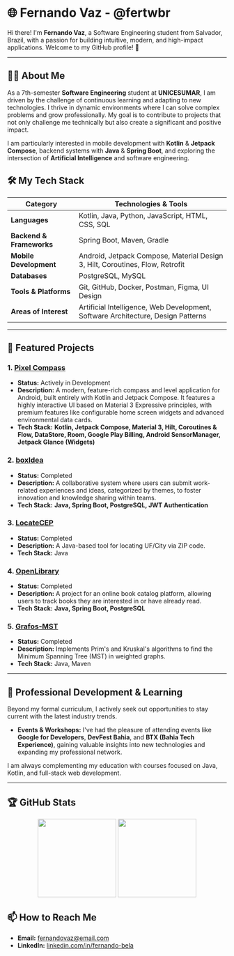 # 🌐 Fernando Vaz - @fertwbr

Hi there! I'm **Fernando Vaz**, a Software Engineering student from Salvador, Brazil, with a passion for building intuitive, modern, and high-impact applications. Welcome to my GitHub profile! 🚀

---

## 🧑‍💻 About Me

As a 7th-semester **Software Engineering** student at **UNICESUMAR**, I am driven by the challenge of continuous learning and adapting to new technologies. I thrive in dynamic environments where I can solve complex problems and grow professionally. My goal is to contribute to projects that not only challenge me technically but also create a significant and positive impact.

I am particularly interested in mobile development with **Kotlin** & **Jetpack Compose**, backend systems with **Java** & **Spring Boot**, and exploring the intersection of **Artificial Intelligence** and software engineering.

## 🛠️ My Tech Stack

| Category                  | Technologies & Tools                                                                         |
| ------------------------- | -------------------------------------------------------------------------------------------- |
| **Languages**             | Kotlin, Java, Python, JavaScript, HTML, CSS, SQL                                             |
| **Backend & Frameworks**  | Spring Boot, Maven, Gradle                                                                   |
| **Mobile Development**    | Android, Jetpack Compose, Material Design 3, Hilt, Coroutines, Flow, Retrofit                 |
| **Databases**               | PostgreSQL, MySQL                                                                            |
| **Tools & Platforms**     | Git, GitHub, Docker, Postman, Figma, UI Design                                               |
| **Areas of Interest**     | Artificial Intelligence, Web Development, Software Architecture, Design Patterns             |

---

## 🚀 Featured Projects

### 1. [Pixel Compass](https://play.google.com/store/apps/details?id=io.github.fertwbr.pixelcompass)
- **Status:** Actively in Development 
- **Description:** A modern, feature-rich compass and level application for Android, built entirely with Kotlin and Jetpack Compose. It features a highly interactive UI based on Material 3 Expressive principles, with premium features like configurable home screen widgets and advanced environmental data cards.
- **Tech Stack:** **Kotlin, Jetpack Compose, Material 3, Hilt, Coroutines & Flow, DataStore, Room, Google Play Billing, Android SensorManager, Jetpack Glance (Widgets)**

### 2. [boxIdea](https://github.com/fertwbr/boxIdea)
- **Status:** Completed
- **Description:** A collaborative system where users can submit work-related experiences and ideas, categorized by themes, to foster innovation and knowledge sharing within teams.
- **Tech Stack:** **Java, Spring Boot, PostgreSQL, JWT Authentication**

### 3. [LocateCEP](https://github.com/fertwbr/LocateCEP)
- **Status:** Completed
- **Description:** A Java-based tool for locating UF/City via ZIP code.
- **Tech Stack:** Java

### 4. [OpenLibrary](https://github.com/fertwbr/OpenLibrary)
- **Status:** Completed
- **Description:** A project for an online book catalog platform, allowing users to track books they are interested in or have already read.
- **Tech Stack:** **Java, Spring Boot, PostgreSQL**

### 5. [Grafos-MST](https://github.com/fertwbr/grafos-mst)
- **Status:** Completed
- **Description:** Implements Prim's and Kruskal's algorithms to find the Minimum Spanning Tree (MST) in weighted graphs.
- **Tech Stack:** Java, Maven
---

## 🌱 Professional Development & Learning

Beyond my formal curriculum, I actively seek out opportunities to stay current with the latest industry trends.

- **Events & Workshops:** I've had the pleasure of attending events like **Google for Developers**, **DevFest Bahia**, and **BTX (Bahia Tech Experience)**, gaining valuable insights into new technologies and expanding my professional network.

I am always complementing my education with courses focused on Java, Kotlin, and full-stack web development.

---

## 🏆 GitHub Stats

<div align="center">
   <img height="180em" src="https://github-readme-stats.vercel.app/api?username=fertwbr&show_icons=true&theme=radical&include_all_commits=true&count_private=true&hide=prs,issues" />
    <img height="180em" src="https://github-readme-stats.vercel.app/api/top-langs/?username=fertwbr&layout=compact&langs_count=20&theme=radical" />
</div>

## 📫 How to Reach Me

- **Email:** [fernandovaz@email.com](mailto:fernandovaz@email.com)
- **LinkedIn:** [linkedin.com/in/fernando-bela](https://www.linkedin.com/in/fernando-bela/)
